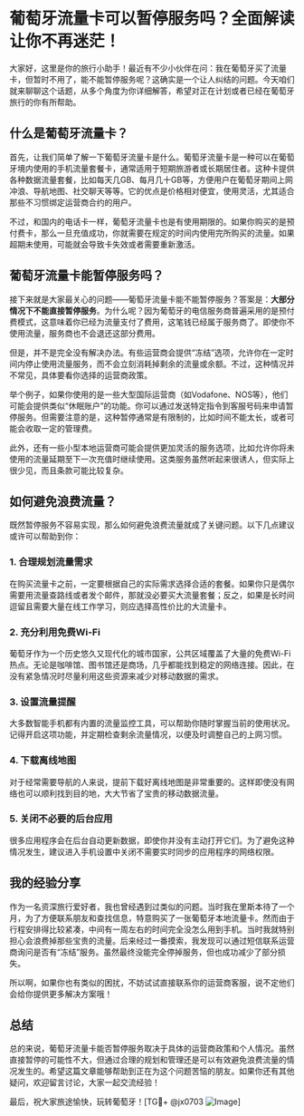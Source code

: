 # 葡萄牙流量卡可以暂停服务吗？全面解读让你不再迷茫！

大家好，这里是你的旅行小助手！最近有不少小伙伴在问：我在葡萄牙买了流量卡，但暂时不用了，能不能暂停服务呢？这确实是一个让人纠结的问题。今天咱们就来聊聊这个话题，从多个角度为你详细解答，希望对正在计划或者已经在葡萄牙旅行的你有所帮助。

## 什么是葡萄牙流量卡？

首先，让我们简单了解一下葡萄牙流量卡是什么。葡萄牙流量卡是一种可以在葡萄牙境内使用的手机流量套餐卡，通常适用于短期旅游者或长期居住者。这种卡提供各种数据流量套餐，比如每天几GB、每月几十GB等，方便用户在葡萄牙期间上网冲浪、导航地图、社交聊天等等。它的优点是价格相对便宜，使用灵活，尤其适合那些不习惯绑定运营商合约的用户。

不过，和国内的电话卡一样，葡萄牙流量卡也是有使用期限的。如果你购买的是预付费卡，那么一旦充值成功，你就需要在规定的时间内使用完所购买的流量。如果超期未使用，可能就会导致卡失效或者需要重新激活。

## 葡萄牙流量卡能暂停服务吗？

接下来就是大家最关心的问题——葡萄牙流量卡能不能暂停服务？答案是：**大部分情况下不能直接暂停服务**。为什么呢？因为葡萄牙的电信服务商普遍采用的是预付费模式，这意味着你已经为流量支付了费用，这笔钱已经属于服务商了。即使你不使用流量，服务商也不会退还这部分费用。

但是，并不是完全没有解决办法。有些运营商会提供“冻结”选项，允许你在一定时间内停止使用流量服务，而不会立刻消耗掉剩余的流量或余额。不过，这种情况并不常见，具体要看你选择的运营商政策。

举个例子，如果你使用的是一些大型国际运营商（如Vodafone、NOS等），他们可能会提供类似“休眠账户”的功能。你可以通过发送特定指令到客服号码来申请暂停服务。但需要注意的是，这种暂停通常是有限制的，比如时间不能太长，或者可能会收取一定的管理费。

此外，还有一些小型本地运营商可能会提供更加灵活的服务选项，比如允许你将未使用的流量延期至下一次充值时继续使用。这类服务虽然听起来很诱人，但实际上很少见，而且条款可能比较复杂。

## 如何避免浪费流量？

既然暂停服务不容易实现，那么如何避免浪费流量就成了关键问题。以下几点建议或许可以帮助到你：

### 1. **合理规划流量需求**
在购买流量卡之前，一定要根据自己的实际需求选择合适的套餐。如果你只是偶尔需要用流量查路线或者发个邮件，那就没必要买大流量套餐；反之，如果是长时间逗留且需要大量在线工作学习，则应选择高性价比的大流量卡。

### 2. **充分利用免费Wi-Fi**
葡萄牙作为一个历史悠久又现代化的城市国家，公共区域覆盖了大量的免费Wi-Fi热点。无论是咖啡馆、图书馆还是商场，几乎都能找到稳定的网络连接。因此，在没有紧急情况时尽量利用这些资源来减少对移动数据的需求。

### 3. **设置流量提醒**
大多数智能手机都有内置的流量监控工具，可以帮助你随时掌握当前的使用状况。记得开启这项功能，并定期检查剩余流量情况，以便及时调整自己的上网习惯。

### 4. **下载离线地图**
对于经常需要导航的人来说，提前下载好离线地图是非常重要的。这样即使没有网络也可以顺利找到目的地，大大节省了宝贵的移动数据流量。

### 5. **关闭不必要的后台应用**
很多应用程序会在后台自动更新数据，即使你并没有主动打开它们。为了避免这种情况发生，建议进入手机设置中关闭不需要实时同步的应用程序的网络权限。

## 我的经验分享

作为一名资深旅行爱好者，我也曾经遇到过类似的问题。当时我在里斯本待了一个月，为了方便联系朋友和查找信息，特意购买了一张葡萄牙本地流量卡。然而由于行程安排得比较紧凑，中间有一周左右的时间完全没怎么用到手机。当时我就特别担心会浪费掉那些宝贵的流量。后来经过一番摸索，我发现可以通过短信联系运营商询问是否有“冻结”服务。虽然最终没能完全停掉服务，但也成功减少了部分损失。

所以啊，如果你也有类似的困扰，不妨试试直接联系你的运营商客服，说不定他们会给你提供更多解决方案哦！

## 总结

总的来说，葡萄牙流量卡能否暂停服务取决于具体的运营商政策和个人情况。虽然直接暂停的可能性不大，但通过合理的规划和管理还是可以有效避免浪费流量的情况发生的。希望这篇文章能够帮助到正在为这个问题苦恼的朋友。如果你还有其他疑问，欢迎留言讨论，大家一起交流经验！

最后，祝大家旅途愉快，玩转葡萄牙！[TG💪+ @jx0703 ![Image](https://github.com/user-attachments/assets/dbca1d08-cadb-493c-b0ec-ad6f7a83f270)]